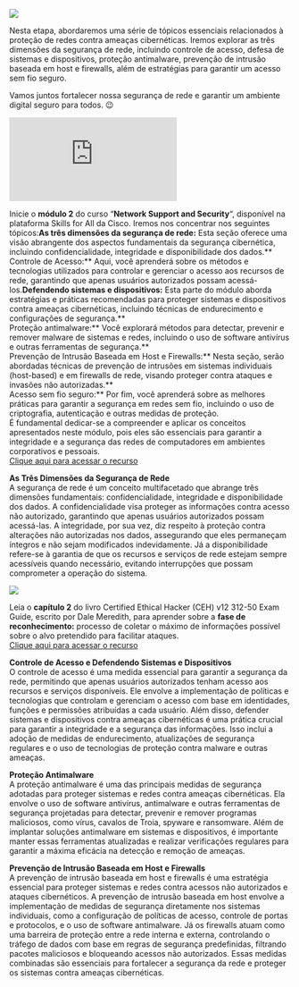 ![](https://infnet.online/wp-content/uploads/2024/03/LD9-8.jpg)

Nesta etapa, abordaremos uma série de tópicos essenciais relacionados à proteção de redes contra ameaças cibernéticas. Iremos explorar as três dimensões da segurança de rede, incluindo controle de acesso, defesa de sistemas e dispositivos, proteção antimalware, prevenção de intrusão baseada em host e firewalls, além de estratégias para garantir um acesso sem fio seguro.

Vamos juntos fortalecer nossa segurança de rede e garantir um ambiente digital seguro para todos. 😉

![](http://api.pagepeeker.com/v2/thumbs.php?size=s&code=4245e2496a&url=https://skillsforall.com/pt/course/network-support-security?courseLang=en-US)

Inicie o **módulo 2** do curso “**Network Support and Security**“, disponível na plataforma Skills for All da Cisco. Iremos nos concentrar nos seguintes tópicos:**As três dimensões da segurança de rede:** Esta seção oferece uma visão abrangente dos aspectos fundamentais da segurança cibernética, incluindo confidencialidade, integridade e disponibilidade dos dados.**  
Controle de Acesso:** Aqui, você aprenderá sobre os métodos e tecnologias utilizados para controlar e gerenciar o acesso aos recursos de rede, garantindo que apenas usuários autorizados possam acessá-los.**Defendendo sistemas e dispositivos:** Esta parte do módulo aborda estratégias e práticas recomendadas para proteger sistemas e dispositivos contra ameaças cibernéticas, incluindo técnicas de endurecimento e configurações de segurança.**  
Proteção antimalware:** Você explorará métodos para detectar, prevenir e remover malware de sistemas e redes, incluindo o uso de software antivírus e outras ferramentas de segurança.**  
Prevenção de Intrusão Baseada em Host e Firewalls:** Nesta seção, serão abordadas técnicas de prevenção de intrusões em sistemas individuais (host-based) e em firewalls de rede, visando proteger contra ataques e invasões não autorizadas.**  
Acesso sem fio seguro:** Por fim, você aprenderá sobre as melhores práticas para garantir a segurança em redes sem fio, incluindo o uso de criptografia, autenticação e outras medidas de proteção.  
É fundamental dedicar-se a compreender e aplicar os conceitos apresentados neste módulo, pois eles são essenciais para garantir a integridade e a segurança das redes de computadores em ambientes corporativos e pessoais.  
[Clique aqui para acessar o recurso](https://skillsforall.com/pt/course/network-support-security?courseLang=en-US)

**As Três Dimensões da Segurança de Rede**  
A segurança de rede é um conceito multifacetado que abrange três dimensões fundamentais: confidencialidade, integridade e disponibilidade dos dados. A confidencialidade visa proteger as informações contra acesso não autorizado, garantindo que apenas usuários autorizados possam acessá-las. A integridade, por sua vez, diz respeito à proteção contra alterações não autorizadas nos dados, assegurando que eles permaneçam íntegros e não sejam modificados indevidamente. Já a disponibilidade refere-se à garantia de que os recursos e serviços de rede estejam sempre acessíveis quando necessário, evitando interrupções que possam comprometer a operação do sistema.

![](https://learning.oreilly.com/library/cover/9781801813099)

Leia o **capítulo 2** do livro Certified Ethical Hacker (CEH) v12 312-50 Exam Guide, escrito por Dale Meredith, para aprender sobre a **fase de reconhecimento:** processo de coletar o máximo de informações possível sobre o alvo pretendido para facilitar ataques.  
[Clique aqui para acessar o recurso](https://learning.oreilly.com/library/view/certified-ethical-hacker/9781801813099/B17486_02_ePub.xhtml#_idParaDest-52)

**Controle de Acesso e Defendendo Sistemas e Dispositivos**  
O controle de acesso é uma medida essencial para garantir a segurança da rede, permitindo que apenas usuários autorizados tenham acesso aos recursos e serviços disponíveis. Ele envolve a implementação de políticas e tecnologias que controlam e gerenciam o acesso com base em identidades, funções e permissões atribuídas a cada usuário. Além disso, defender sistemas e dispositivos contra ameaças cibernéticas é uma prática crucial para garantir a integridade e a segurança das informações. Isso inclui a adoção de medidas de endurecimento, atualizações de segurança regulares e o uso de tecnologias de proteção contra malware e outras ameaças.

**Proteção Antimalware**  
A proteção antimalware é uma das principais medidas de segurança adotadas para proteger sistemas e redes contra ameaças cibernéticas. Ela envolve o uso de software antivírus, antimalware e outras ferramentas de segurança projetadas para detectar, prevenir e remover programas maliciosos, como vírus, cavalos de Troia, spyware e ransomware. Além de implantar soluções antimalware em sistemas e dispositivos, é importante manter essas ferramentas atualizadas e realizar verificações regulares para garantir a máxima eficácia na detecção e remoção de ameaças.

**Prevenção de Intrusão Baseada em Host e Firewalls**  
A prevenção de intrusão baseada em host e firewalls é uma estratégia essencial para proteger sistemas e redes contra acessos não autorizados e ataques cibernéticos. A prevenção de intrusão baseada em host envolve a implementação de medidas de segurança diretamente nos sistemas individuais, como a configuração de políticas de acesso, controle de portas e protocolos, e o uso de software antimalware. Já os firewalls atuam como uma barreira de proteção entre a rede interna e externa, controlando o tráfego de dados com base em regras de segurança predefinidas, filtrando pacotes maliciosos e bloqueando acessos não autorizados. Essas medidas combinadas são essenciais para fortalecer a segurança da rede e proteger os sistemas contra ameaças cibernéticas.